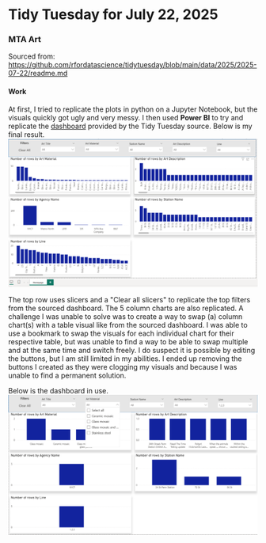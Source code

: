 # Tidy Tuesday for July 22, 2025
### MTA Art
Sourced from: https://github.com/rfordatascience/tidytuesday/blob/main/data/2025/2025-07-22/readme.md

#### Work
At first, I tried to replicate the plots in python on a Jupyter Notebook, but the visuals quickly got ugly and very messy. I then used **Power BI** to try and replicate the [dashboard](https://data.ny.gov/stories/s/u2va-fuuf) provided by the Tidy Tuesday source. Below is my final result.
![Home Page](mta_art_report_home.PNG)

The top row uses slicers and a "Clear all slicers" to replicate the top filters from the sourced dashboard. The 5 column charts are also replicated. A challenge I was unable to solve was to create a way to swap (a) column chart(s) with a table visual like from the sourced dashboard. I was able to use a bookmark to swap the visuals for each individual chart for their respective table, but was unable to find a way to be able to swap multiple and at the same time and switch freely. I do suspect it is possible by editing the buttons, but I am still limited in my abilities. I ended up removing the buttons I created as they were clogging my visuals and because I was unable to find a permanent solution.

Below is the dashboard in use.
![In use](mta_art_report_home_in-use.PNG)

